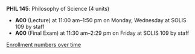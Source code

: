**PHIL 145**: Philosophy of Science (4 units)

- **A00** (Lecture) at 11:00 am–1:50 pm on Monday, Wednesday at SOLIS 109 by staff
- **A00** (Final Exam) at 11:30 am–2:29 pm on Friday at SOLIS 109 by staff

[Enrollment numbers over time](./PHIL145.tsv)
